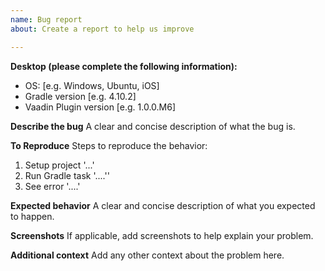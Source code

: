 ```yaml
---
name: Bug report
about: Create a report to help us improve

---
```


**Desktop (please complete the following information):**
 - OS: [e.g. Windows, Ubuntu, iOS]
 - Gradle version [e.g. 4.10.2]
 - Vaadin Plugin version [e.g. 1.0.0.M6]

**Describe the bug**
A clear and concise description of what the bug is.

**To Reproduce**
Steps to reproduce the behavior:
1. Setup project  '...'
2. Run Gradle task '....''
4. See error '....'

**Expected behavior**
A clear and concise description of what you expected to happen.

**Screenshots**
If applicable, add screenshots to help explain your problem.

**Additional context**
Add any other context about the problem here.
